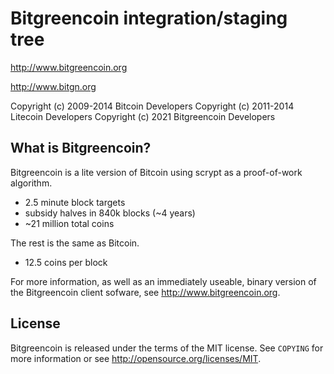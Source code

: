 Bitgreencoin integration/staging tree
================================

http://www.bitgreencoin.org

http://www.bitgn.org

Copyright (c) 2009-2014 Bitcoin Developers
Copyright (c) 2011-2014 Litecoin Developers
Copyright (c) 2021 Bitgreencoin Developers

What is Bitgreencoin?
----------------

Bitgreencoin is a lite version of Bitcoin using scrypt as a proof-of-work algorithm.
 - 2.5 minute block targets
 - subsidy halves in 840k blocks (~4 years)
 - ~21 million total coins

The rest is the same as Bitcoin.
 - 12.5 coins per block

For more information, as well as an immediately useable, binary version of
the Bitgreencoin client sofware, see http://www.bitgreencoin.org.

License
-------

Bitgreencoin is released under the terms of the MIT license. See `COPYING` for more
information or see http://opensource.org/licenses/MIT.
